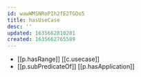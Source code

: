 ```yaml
---
id: wawWMSNRoPIh2fE2TGDo5
title: hasUseCase
desc: ''
updated: 1635662810201
created: 1635662765589
---
```




- [[p.hasRange]] [[c.usecase]]
- [[p.subPredicateOf]] [[p.hasApplication]]
